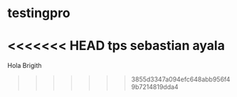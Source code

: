 # testingpro
<<<<<<< HEAD
tps sebastian ayala
=======
Hola Brigith
>>>>>>> 3855d3347a094efc648abb956f49b7214819dda4
